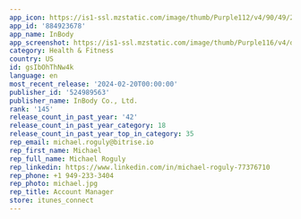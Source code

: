 ```yaml
---
app_icon: https://is1-ssl.mzstatic.com/image/thumb/Purple112/v4/90/49/25/9049251c-505f-1d09-7e69-8f770eb8f480/AppIcon-0-0-1x_U007emarketing-0-3-0-85-220.png/1024x1024bb.png
app_id: '884923678'
app_name: InBody
app_screenshot: https://is1-ssl.mzstatic.com/image/thumb/Purple116/v4/d5/db/4a/d5db4a2f-67bb-ae7a-3015-77e80ec1c7a4/de592b0a-e316-4c29-a906-c93fdb4708ae_1242x2688_1.jpg/1242x2688bb.png
category: Health & Fitness
country: US
id: gsIbOhThNw4k
language: en
most_recent_release: '2024-02-20T00:00:00'
publisher_id: '524989563'
publisher_name: InBody Co., Ltd.
rank: '145'
release_count_in_past_year: '42'
release_count_in_past_year_category: 18
release_count_in_past_year_top_in_category: 35
rep_email: michael.roguly@bitrise.io
rep_first_name: Michael
rep_full_name: Michael Roguly
rep_linkedin: https://www.linkedin.com/in/michael-roguly-77376710
rep_phone: +1 949-233-3404
rep_photo: michael.jpg
rep_title: Account Manager
store: itunes_connect
---
```

